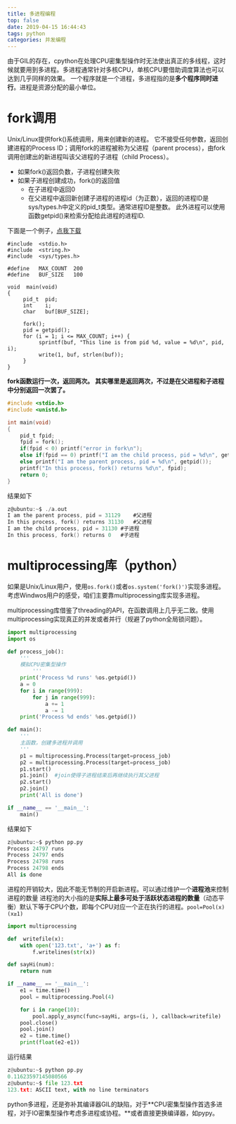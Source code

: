 ```yaml
---
title: 多进程编程
top: false
date: 2019-04-15 16:44:43
tags: python
categories: 并发编程
---
```

由于GIL的存在，cpython在处理CPU密集型操作时无法使出真正的多线程，这时候就要用到多进程。多进程通常针对多核CPU，单核CPU要借助调度算法也可以达到几乎同样的效果。
一个程序就是一个进程，多进程指的是**多个程序同时进行**。进程是资源分配的最小单位。
<!-- more -->
# fork调用
Unix/Linux提供fork()系统调用，用来创建新的进程。
它不接受任何参数，返回创建进程的Process ID；调用fork的进程被称为父进程（parent process），由fork调用创建出的新进程叫该父进程的子进程（child Process）。
- 如果fork()返回负数，子进程创建失败
- 如果子进程创建成功，fork()的返回值
  - 在子进程中返回0
  - 在父进程中返回新创建子进程的进程id（为正数），返回的进程ID是sys/types.h中定义的pid_t类型。通常进程ID是整数。 此外进程可以使用函数getpid()来检索分配给此进程的进程ID.

下面是一个例子，[点我下载](/uploads/fork-01.c)
```
#include  <stdio.h>
#include  <string.h>
#include  <sys/types.h>

#define   MAX_COUNT  200
#define   BUF_SIZE   100

void  main(void)
{
     pid_t  pid;
     int    i;
     char   buf[BUF_SIZE];

     fork();
     pid = getpid();
     for (i = 1; i <= MAX_COUNT; i++) {
          sprintf(buf, "This line is from pid %d, value = %d\n", pid, i);
          write(1, buf, strlen(buf));
     } 
}
```

**fork函数运行一次，返回两次。**
**其实哪里是返回两次，不过是在父进程和子进程中分别返回一次罢了。**

```c
#include <stdio.h>
#include <unistd.h>

int main(void)
{
    pid_t fpid;
    fpid = fork();
    if(fpid < 0) printf("error in fork\n");
    else if(fpid == 0) printf("I am the child process, pid = %d\n", getpid());
    else printf("I am the parent process, pid = %d\n", getpid());
    printf("In this process, fork() returns %d\n", fpid);
    return 0;
}
```

结果如下

```c
z@ubuntu:~$ ./a.out 
I am the parent process, pid = 31129	#父进程
In this process, fork() returns 31130	#父进程
I am the child process, pid = 31130	#子进程
In this process, fork() returns 0	#子进程
```

# multiprocessing库（python）
如果是Unix/Linux用户，使用`os.fork()`或者`os.system('fork()')`实现多进程。
考虑Windwos用户的感受，咱们主要靠multiprocessing库实现多进程。

multiprocessing库借鉴了threading的API，在函数调用上几乎无二致。使用multiprocessing实现真正的并发或者并行（规避了python全局锁问题）。

```python
import multiprocessing
import os

def process_job():
    '''
    模拟CPU密集型操作
	    '''
    print('Process %d runs' %os.getpid())
    a = 0
    for i in range(999):
        for j in range(999):
            a += 1
            a -= 1
    print('Process %d ends' %os.getpid())

def main():
    '''
    主函数，创建多进程并调用
    '''
    p1 = multiprocessing.Process(target=process_job)
    p2 = multiprocessing.Process(target=process_job)
    p1.start()
    p1.join()  #join使得子进程结束后再继续执行其父进程
    p2.start()
    p2.join()
    print('All is done')

if __name__ == '__main__':
    main()
```

结果如下

```python
z@ubuntu:~$ python pp.py 
Process 24797 runs
Process 24797 ends
Process 24798 runs
Process 24798 ends
All is done
```

进程的开销较大，因此不能无节制的开启新进程。可以通过维护一个**进程池**来控制进程的数量
进程池的大小指的是**实际上最多可处于活跃状态进程的数量**（动态平衡）默认下等于CPU个数，即每个CPU对应一个正在执行的进程。`pool=Pool(x) (x≥1)`

```python
import multiprocessing

def  writefile(x):
    with open('123.txt', 'a+') as f:
        f.writelines(str(x))

def sayHi(num):
    return num

if __name__ == '__main__':
    e1 = time.time()
    pool = multiprocessing.Pool(4)

    for i in range(10):
        pool.apply_async(func=sayHi, args=(i, ), callback=writefile)
    pool.close()
    pool.join()
    e2 = time.time()
    print(float(e2-e1))
```

运行结果

```python
z@ubuntu:~$ python pp.py 
0.11623597145080566
z@ubuntu:~$ file 123.txt 
123.txt: ASCII text, with no line terminators
```

python多进程，还是弥补其编译器GIL的缺陷，对于**CPU密集型操作首选多进程，对于IO密集型操作考虑多进程或协程。**或者直接更换编译器，如pypy。
